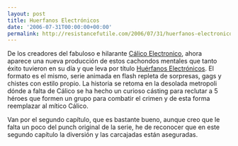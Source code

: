 ```yaml
---
layout: post
title: Huerfanos Electrónicos
date: '2006-07-31T00:00:00+00:00'
permalink: http://resistancefutile.com/2006/07/31/huerfanos-electronicos/
---
```

<a href="http://www.huerfanoselectronicos.com/"><img style="float:right; margin:0 0 10px 10px;cursor:pointer; cursor:hand;" src="http://photos1.blogger.com/blogger/6639/1972/320/HE.jpg" border="0" alt="" /></a>
De los creadores del fabuloso e hilarante <a href="http://www.calicoelectronico.com/">Cálico Electronico</a>, ahora aparece una nueva producción de estos cachondos mentales que tanto éxito tuvieron en su día y que leva por título <a href="http://www.huerfanoselectronicos.com/">Huérfanos Electrónicos</a>. El formato es el mismo, serie animada en flash repleta de sorpresas, gags y chistes con estilo propio. La historia se retoma en la desolada metropoli dónde a falta de Cálico se ha hecho un curioso cásting para reclutar a 5 héroes que formen un grupo para combatir el crimen y  de esta forma reemplazar al mítico Cálico.

Van por el segundo capítulo, que es bastante bueno, aunque creo que le falta un poco del punch original de la serie, he de reconocer que en este segundo capítulo la diversión y las carcajadas están aseguradas.
